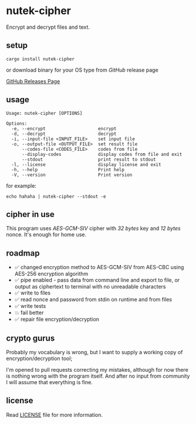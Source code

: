 # nutek-cipher

Encrypt and decrypt files and text.

## setup

```shell
cargo install nutek-cipher
```

or download binary for your OS type from _GitHub_ release page

[GitHub Releases Page](https://github.com/nutek-terminal/nutek-cipher/releases "Release Page")

## usage

```shell
Usage: nutek-cipher [OPTIONS]

Options:
  -e, --encrypt                    encrypt
  -d, --decrypt                    decrypt
  -i, --input-file <INPUT_FILE>    set input file
  -o, --output-file <OUTPUT_FILE>  set result file
      --codes-file <CODES_FILE>    codes from file
      --display-codes              display codes from file and exit
      --stdout                     print result to stdout
  -l, --license                    display license and exit
  -h, --help                       Print help
  -V, --version                    Print version
```

for example:

```shell
echo hahaha | nutek-cipher --stdout -e
```

## cipher in use

This program uses *AES-GCM-SIV* cipher with *32 bytes* key and *12 bytes* nonce. It's enough for home use.

## roadmap

* ✅ changed encryption method to AES-GCM-SIV from AES-CBC using
AES-256 encryption algorithm
* ✅ pipe enabled - pass data from command line and export to file,
or output as ciphertext to terminal with no unreadable characters
* ✅ write to files
* ✅ read nonce and password from stdin on runtime and from files
* ✅ write tests
* 💥 fail better
* ✅ repair file encryption/decryption

## crypto gurus

Probably my vocabulary is wrong, but I want to supply a working copy
of encryption/decryption tool;

I'm opened to pull requests correcting my mistakes, although for now
there is nothing wrong with the program itself. And after no input from
community I will assume that everything is fine.

## license

Read [LICENSE](/LICENSE) file for more information.
